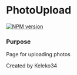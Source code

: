 # PhotoUpload

[![NPM version][npm-image]][npm-url]

### Purpose
Page for uploading photos

<!-- Build Here -->

<!-- END Build Here -->

[npm-image]: https://img.shields.io/badge/NPM-0.0.1-green.svg?style=flat-square
[npm-url]: https://npmjs.org/package/KC

Created by Keleko34